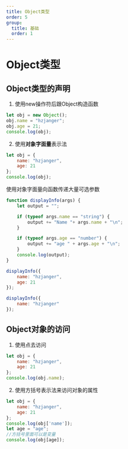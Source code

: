```yaml
---
title: Object类型
order: 5
group:
  title: 基础
  order: 1
---
```

# Object类型

## Object类型的声明

1. 使用new操作符后跟Object构造函数

```javascript
let obj = new Object();
obj.name = "hzjanger";
obj.age = 21;
console.log(obj);
```

2. 使用**对象字面量**表示法

```javascript
let obj = {
	name: "hzjanger",
	age: 21
};
console.log(obj);
```

使用对象字面量向函数传递大量可选参数

```javascript
function displayInfo(args) {
    let output = "";

    if (typeof args.name == "string") {
        output += "Name "+ args.name + "\n";
    }

    if (typeof args.age == "number") {
        output += "age " + args.age + "\n";
    }
    console.log(output);
}

displayInfo({
    name: "hzjanger",
    age: 21
});

displayInfo({
    name: "hzjanger"
});
```

## Object对象的访问

1. 使用点去访问

```javascript
let obj = {
    name: "hzjanger",
    age: 21
};
console.log(obj.name);
```

2. 使用方括号表示法来访问对象的属性

```javascript
let obj = {
    name: "hzjanger",
    age: 21
};
console.log(obj['name']);
let age = "age";
//方括号里面可以是变量
console.log(obj[age]);
```
